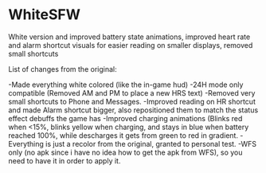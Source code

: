 # WhiteSFW
White version and improved battery state animations, improved heart rate and alarm shortcut visuals for easier reading on smaller displays, removed small shortcuts

List of changes from the original:

-Made everything white colored (like the in-game hud)
-24H mode only compatible (Removed AM and PM to place a new HRS text)
-Removed very small shortcuts to Phone and Messages.
-Improved reading on HR shortcut and made Alarm shortcut bigger, also repositioned them to match the status effect debuffs the game has
-Improved charging animations (Blinks red when <15%, blinks yellow when charging, and stays in blue when battery reached 100%, while descharges it gets from green to red in gradient.
-Everything is just a recolor from the original, granted to personal test.
-WFS only (no apk since i have no idea how to get the apk from WFS), so you need to have it in order to apply it.

